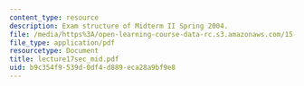 ```yaml
---
content_type: resource
description: Exam structure of Midterm II Spring 2004.
file: /media/https%3A/open-learning-course-data-rc.s3.amazonaws.com/15-501-introduction-to-financial-and-managerial-accounting-spring-2004/b9c354f9539d0df4d889eca28a9bf9e8_lecture17sec_mid.pdf
file_type: application/pdf
resourcetype: Document
title: lecture17sec_mid.pdf
uid: b9c354f9-539d-0df4-d889-eca28a9bf9e8
---
```

